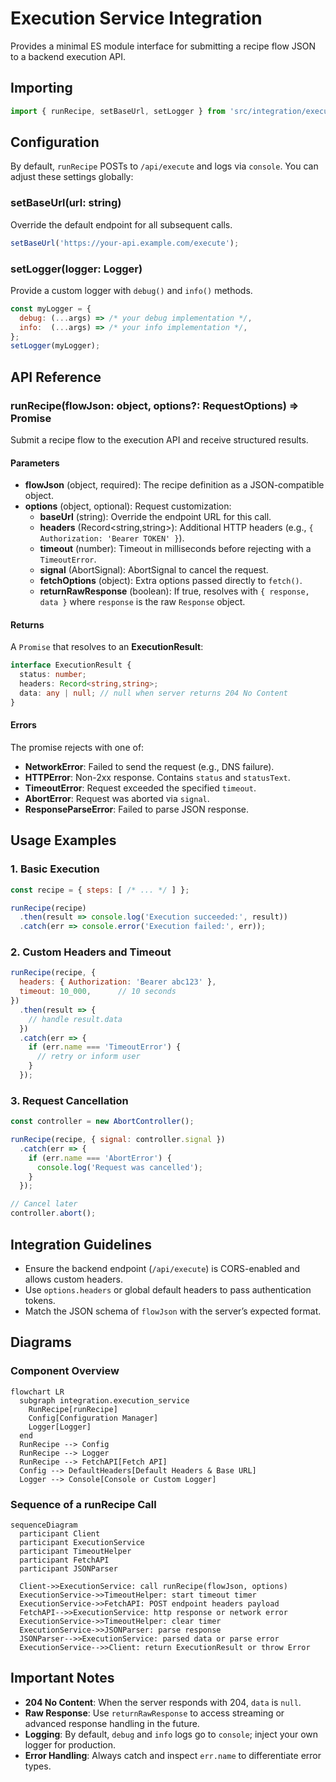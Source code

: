 # Execution Service Integration

Provides a minimal ES module interface for submitting a recipe flow JSON to a backend execution API.

## Importing

```js
import { runRecipe, setBaseUrl, setLogger } from 'src/integration/execution_service';
```

## Configuration

By default, `runRecipe` POSTs to `/api/execute` and logs via `console`. You can adjust these settings globally:

### setBaseUrl(url: string)

Override the default endpoint for all subsequent calls.

```js
setBaseUrl('https://your-api.example.com/execute');
```

### setLogger(logger: Logger)

Provide a custom logger with `debug()` and `info()` methods.

```js
const myLogger = {
  debug: (...args) => /* your debug implementation */,
  info:  (...args) => /* your info implementation */,
};
setLogger(myLogger);
```

## API Reference

### runRecipe(flowJson: object, options?: RequestOptions) ⇒ Promise<ExecutionResult>

Submit a recipe flow to the execution API and receive structured results.

#### Parameters

- **flowJson** (object, required): The recipe definition as a JSON-compatible object.
- **options** (object, optional): Request customization:
  - **baseUrl** (string): Override the endpoint URL for this call.
  - **headers** (Record<string,string>): Additional HTTP headers (e.g., `{ Authorization: 'Bearer TOKEN' }`).
  - **timeout** (number): Timeout in milliseconds before rejecting with a `TimeoutError`.
  - **signal** (AbortSignal): AbortSignal to cancel the request.
  - **fetchOptions** (object): Extra options passed directly to `fetch()`.
  - **returnRawResponse** (boolean): If true, resolves with `{ response, data }` where `response` is the raw `Response` object.

#### Returns

A `Promise` that resolves to an **ExecutionResult**:

```ts
interface ExecutionResult {
  status: number;
  headers: Record<string,string>;
  data: any | null; // null when server returns 204 No Content
}
```

#### Errors

The promise rejects with one of:

- **NetworkError**: Failed to send the request (e.g., DNS failure).
- **HTTPError**: Non-2xx response. Contains `status` and `statusText`.
- **TimeoutError**: Request exceeded the specified `timeout`.
- **AbortError**: Request was aborted via `signal`.
- **ResponseParseError**: Failed to parse JSON response.


## Usage Examples

### 1. Basic Execution

```js
const recipe = { steps: [ /* ... */ ] };

runRecipe(recipe)
  .then(result => console.log('Execution succeeded:', result))
  .catch(err => console.error('Execution failed:', err));
```

### 2. Custom Headers and Timeout

```js
runRecipe(recipe, {
  headers: { Authorization: 'Bearer abc123' },
  timeout: 10_000,      // 10 seconds
})
  .then(result => {
    // handle result.data
  })
  .catch(err => {
    if (err.name === 'TimeoutError') {
      // retry or inform user
    }
  });
```

### 3. Request Cancellation

```js
const controller = new AbortController();

runRecipe(recipe, { signal: controller.signal })
  .catch(err => {
    if (err.name === 'AbortError') {
      console.log('Request was cancelled');
    }
  });

// Cancel later
controller.abort();
```

## Integration Guidelines

- Ensure the backend endpoint (`/api/execute`) is CORS-enabled and allows custom headers.
- Use `options.headers` or global default headers to pass authentication tokens.
- Match the JSON schema of `flowJson` with the server’s expected format.

## Diagrams

### Component Overview

```mermaid
flowchart LR
  subgraph integration.execution_service
    RunRecipe[runRecipe]
    Config[Configuration Manager]
    Logger[Logger]
  end
  RunRecipe --> Config
  RunRecipe --> Logger
  RunRecipe --> FetchAPI[Fetch API]
  Config --> DefaultHeaders[Default Headers & Base URL]
  Logger --> Console[Console or Custom Logger]
```

### Sequence of a runRecipe Call

```mermaid
sequenceDiagram
  participant Client
  participant ExecutionService
  participant TimeoutHelper
  participant FetchAPI
  participant JSONParser

  Client->>ExecutionService: call runRecipe(flowJson, options)
  ExecutionService->>TimeoutHelper: start timeout timer
  ExecutionService->>FetchAPI: POST endpoint headers payload
  FetchAPI-->>ExecutionService: http response or network error
  ExecutionService->>TimeoutHelper: clear timer
  ExecutionService->>JSONParser: parse response
  JSONParser-->>ExecutionService: parsed data or parse error
  ExecutionService-->>Client: return ExecutionResult or throw Error
```

## Important Notes

- **204 No Content**: When the server responds with 204, `data` is `null`.
- **Raw Response**: Use `returnRawResponse` to access streaming or advanced response handling in the future.
- **Logging**: By default, `debug` and `info` logs go to `console`; inject your own logger for production.
- **Error Handling**: Always catch and inspect `err.name` to differentiate error types.
